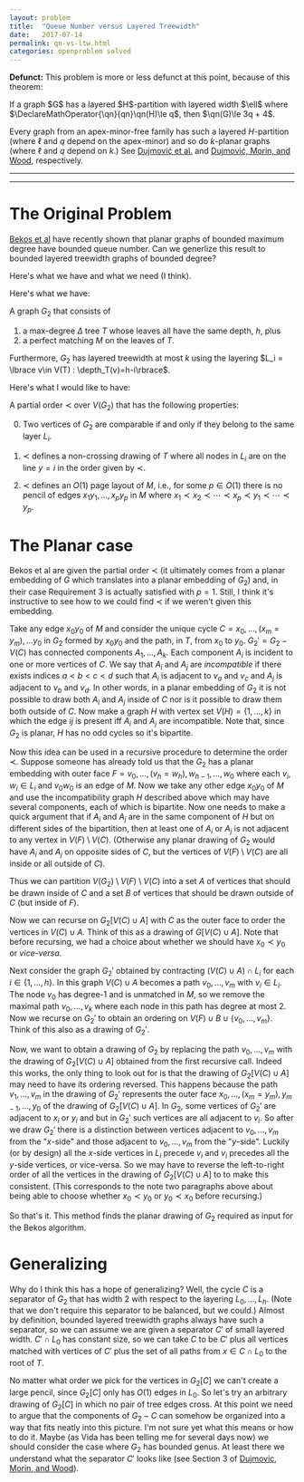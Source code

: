 ```yaml
---
layout: problem
title:  "Queue Number versus Layered Treewidth"
date:   2017-07-14
permalink: qn-vs-ltw.html
categories: openproblem solved
---
```

**Defunct:** This problem is more or less defunct at this point, because of this theorem:

<div class="theorem">
  If a graph $G$ has a layered $H$-partition with layered width $\ell$ where $\DeclareMathOperator{\qn}{qn}\qn(H)\le q$, then $\qn(G)\le 3q + 4$.
</div>

Every graph from an apex-minor-free family has such a layered $H$-partition (where $\ell$ and $q$ depend on the apex-minor) and so do $k$-planar graphs (where $\ell$ and $q$ depend on $k$.)  See [Dujmović et al.](https://arxiv.org/abs/1904.04791) and [Dujmović, Morin, and Wood](), respectively.

---
---

# The Original Problem

$\DeclareMathOperator{\depth}{depth}$[Bekos et al][bekos-ea] have recently shown that planar graphs of bounded maximum degree have bounded queue number.  Can we generlize this result to bounded layered treewidth graphs of bounded degree?

Here's what we have and what we need  (I think).

Here's what we have:

A graph $G_2$ that consists of
1. a max-degree $\Delta$ tree $T$ whose leaves all have the same depth, $h$, plus
2. a perfect matching $M$ on the leaves of $T$.

Furthermore, $G_2$ has layered treewidth at most $k$ using the layering $L_i = \lbrace v\in V(T) : \depth_T(v)=h-i\rbrace$.

Here's what I would like to have:

A partial order $\prec$ over $V(G_2)$ that has the following properties:

0. Two vertices of $G_2$ are comparable if and only if they belong to the same layer $L_i$.

1. $\prec$ defines a non-crossing drawing of $T$ where all nodes in $L_i$ are on the line $y=i$ in the order given by $\prec$.

2. $\prec$ defines an $O(1)$ page layout of $M$, i.e., for some $p\in O(1)$ there is no pencil of edges $x_1y_1,\ldots,x_py_p$ in $M$ where $x_1\prec x_2\prec\cdots\prec x_p \prec y_1 \prec\cdots\prec y_p$.

# The Planar case

Bekos et al are given the partial order $\prec$ (it ultimately comes from a planar embedding of $G$ which translates into a planar embedding of $G_2$) and, in their case Requirement 3 is actually satisfied with $p=1$.  Still, I think it's instructive to see how to we could find $\prec$ if we weren't given this embedding.

Take any edge $x_0y_0$ of $M$ and consider the unique cycle $C=x_0,\ldots,(x_m=y_m),\ldots y_0$ in $G_2$ formed by $x_0y_0$ and the path, in $T$, from $x_0$ to $y_0$.  $G_2'=G_2-V(C)$ has connected components $A_1,\ldots,A_k$.  Each component $A_i$ is incident to one or more vertices of $C$.  We say that $A_i$ and $A_j$ are *incompatible* if there exists indices $a<b<c<d$ such that $A_i$ is adjacent to $v_a$ and $v_c$ and $A_j$ is adjacent to $v_b$ and $v_d$.  In other words, in a planar embedding of $G_2$ it is not possible to draw both $A_i$ and $A_j$ inside of $C$ nor is it possible to draw them both outside of $C$.  Now make a graph $H$ with vertex set $V(H)=\lbrace 1,\ldots,k\rbrace$ in which the edge $ij$ is present iff $A_i$ and $A_j$ are incompatible.  Note that, since $G_2$ is planar, $H$ has no odd cycles so it's bipartite.

Now this idea can be used in a recursive procedure to determine the order $\prec$.  Suppose someone has already told us that the $G_2$ has a planar embedding with outer face $F=v_0,\ldots,(v_h=w_h),w_{h-1},\ldots,w_0$ where each $v_i,w_i\in L_i$ and $v_0w_0$ is an edge of $M$.  Now we take any other edge $x_0y_0$ of $M$ and use the incompatibility graph $H$ described above which may have several components, each of which is bipartite.  Now one needs to make a quick argument that if $A_i$ and $A_j$ are in the same component of $H$ but on different sides of the bipartition, then at least one of $A_i$ or $A_j$ is not adjacent to any vertex in $V(F)\setminus V(C)$.  (Otherwise any planar drawing of $G_2$ would have $A_i$ and $A_j$ on opposite sides of $C$, but the vertices of $V(F)\setminus V(C)$ are all inside or all outside of $C$).  

Thus we can partition $V(G_2)\setminus V(F)\setminus V(C)$ into a set $A$ of vertices that should be drawn inside of $C$ and a set $B$ of vertices that should be drawn outside of $C$ (but inside of $F$).  

Now we can recurse on $G_2[V(C)\cup A]$ with $C$ as the outer face to order the vertices in $V(C)\cup A$.  Think of this as a drawing of $G[V(C)\cup A]$.  Note that before recursing, we had a choice about whether we should have $x_0\prec y_0$ or *vice-versa*.

Next consider the graph $G_2'$ obtained by contracting $(V(C)\cup A)\cap L_i$ for each $i\in\lbrace 1,\ldots,h\rbrace$.  In this graph $V(C)\cup A$ becomes a path $v_0,\ldots,v_m$ with $v_i\in L_i$.   The node $v_0$ has degree-1 and is unmatched in $M$, so we remove the maximal path $v_0,\ldots,v_k$ where each node in this path has degree at most 2.  Now we recurse on $G_2'$ to obtain an ordering on $V(F)\cup B\cup\lbrace v_0,\ldots,v_m\rbrace$.  Think of this also as a drawing of $G_2'$.


Now, we want to obtain a drawing of $G_2$ by replacing the path $v_0,\ldots,v_m$ with the drawing of $G_2[V(C)\cup A]$ obtained from the first recursive call.  Indeed this works, the only thing to look out for is that the drawing of $G_2[V(C)\cup A]$ may need to have its ordering reversed.  This happens because the path $v_1,\ldots,v_m$ in the drawing of $G_2'$ represents the outer face $x_0,\ldots,(x_m=y_m),y_{m-1},\ldots,y_0$ of the drawing of $G_2[V(C)\cup A]$. In $G_2$, some vertices of $G_2'$ are adjacent to $x_i$ or $y_i$ and but in $G_2'$ such vertices are all adjacent to $v_i$.  So after we draw $G_2'$ there is a distinction between vertices adjacent to $v_0,\ldots,v_m$ from the "$x$-side" and those adjacent to $v_0,\ldots,v_m$ from the "$y$-side".  Luckily (or by design) all the $x$-side vertices in $L_i$ precede $v_i$ and $v_i$ precedes all the $y$-side vertices, or vice-versa.  So we may have to reverse the left-to-right order of all the vertices in the drawing of $G_2[V(C)\cup A]$ to to make this consistent. (This corresponds to the note two paragraphs above about being able to choose whether $x_0\prec y_0$ or $y_0\prec x_0$ before recursing.)

So that's it. This method finds the planar drawing of $G_2$ required as input for the Bekos algorithm.

# Generalizing

Why do I think this has a hope of generalizing?  Well, the cycle $C$ is a separator of $G_2$ that has width 2 with respect to the layering $L_0,\ldots,L_h$.  (Note that we don't require this separator to be balanced, but we could.)  Almost by definition, bounded layered treewidth graphs always have such a separator, so we can assume we are given a separator $C'$ of small layered width.  $C'\cap L_0$ has constant size, so we can take $C$ to be $C'$ plus all vertices matched with vertices of $C'$ plus the set of all paths from $x\in C\cap L_0$ to the root of $T$.

No matter what order we pick for the vertices in $G_2[C]$ we can't create a large pencil, since $G_2[C]$ only has $O(1)$ edges in $L_0$.  So let's try an arbitrary drawing of $G_2[C]$ in which no pair of tree edges cross.  At this point we need to argue that the components of $G_2-C$ can somehow be organized into a way that fits neatly into this picture.  I'm not sure yet what this means or how to do it.  Maybe (as Vida has been telling me for several days now) we should consider the case where $G_2$ has bounded genus.  At least there we understand what the separator $C'$ looks like (see Section 3 of [Dujmovic, Morin, and Wood][dmw]).


[dmw]:https://arxiv.org/pdf/1306.1595.pdf
[ganley-heath]:https://www.sciencedirect.com/science/article/pii/S0166218X00001785
[bekos-ea]:https://arxiv.org/abs/1811.00816
